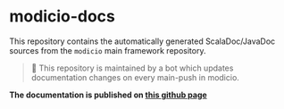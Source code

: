 # modicio-docs

This repository contains the automatically generated ScalaDoc/JavaDoc sources from the ``modicio`` main framework repository. 

> :robot: This repository is maintained by a bot which updates documentation changes on every main-push in modicio.

**The documentation is published on [this github page](https://modicio.github.io/modicio-docs/codi/index.html)**
